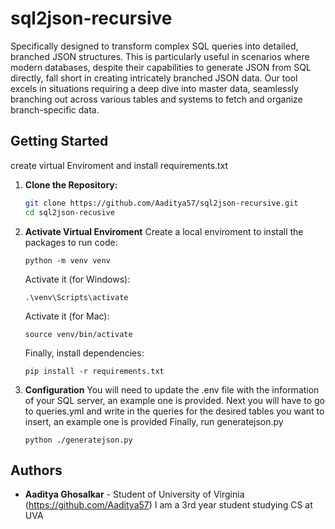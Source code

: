 # sql2json-recursive
Specifically designed to transform complex SQL queries into detailed, branched JSON structures. This is particularly useful in scenarios where modern databases, despite their capabilities to generate JSON from SQL directly, fall short in creating intricately branched JSON data. Our tool excels in situations requiring a deep dive into master data, seamlessly branching out across various tables and systems to fetch and organize branch-specific data.

## Getting Started

create virtual Enviroment and install requirements.txt

1. **Clone the Repository:**
   ```bash
   git clone https://github.com/Aaditya57/sql2json-recursive.git
   cd sql2json-recusive
   ```
2. **Activate Virtual Enviroment**
    Create a local enviroment to install the packages to run code:
    ```
    python -m venv venv
    ```
    Activate it (for Windows):
    ```
    .\venv\Scripts\activate
    ```
    Activate it (for Mac):
    ```
    source venv/bin/activate
    ```
    Finally, install dependencies:
    ```
    pip install -r requirements.txt
    ```
3. **Configuration**
    You will need to update the .env file with the information of your SQL server, an example one is provided.
    Next you will have to go to queries.yml and write in the queries for the desired tables you want to insert, an example one is provided
    Finally, run generatejson.py
    ```
    python ./generatejson.py
    ```
## Authors

* **Aaditya Ghosalkar** - Student of University of Virginia (https://github.com/Aaditya57)
I am a 3rd year student studying CS at UVA

